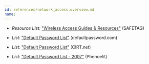 ```yaml
---
id: references/network_access.overview.md
name: 
---
```


  * *Resource List:* ["Wireless Access Guides & Resources"](#wireless-access-guides-resources) (SAFETAG)

  * *List:* ["Default Password List"](http://www.defaultpassword.com/) (defaultpassword.com)
  
  * *List:* ["Default Password List"](http://www.phenoelit-us.org/dpl/dpl.html) (CIRT.net)

  * *List:* ["Default Password List - 2007"](http://www.phenoelit-us.org/dpl/dpl.html) (Phenoelit)

